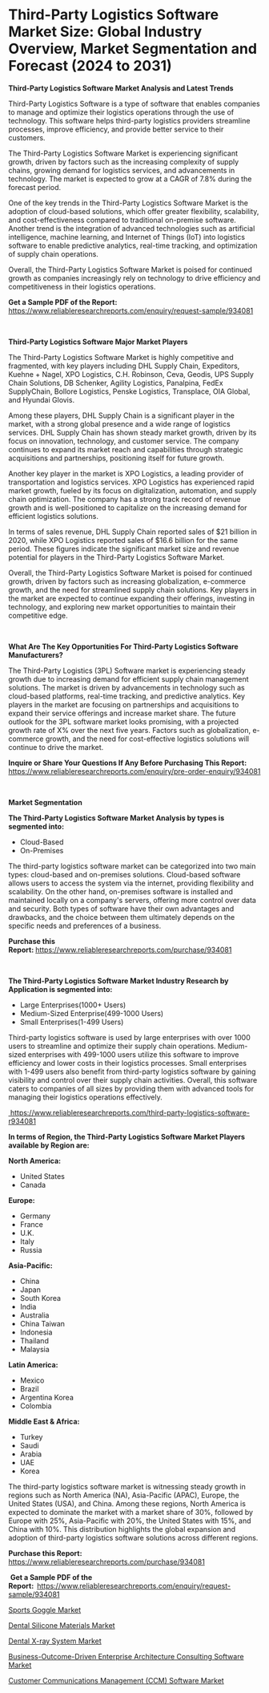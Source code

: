 <p><h1>Third-Party Logistics Software Market Size: Global Industry Overview, Market Segmentation and Forecast (2024 to 2031)</h1></p><p><strong>Third-Party Logistics Software Market Analysis and Latest Trends</strong></p>
<p><p>Third-Party Logistics Software is a type of software that enables companies to manage and optimize their logistics operations through the use of technology. This software helps third-party logistics providers streamline processes, improve efficiency, and provide better service to their customers.</p><p>The Third-Party Logistics Software Market is experiencing significant growth, driven by factors such as the increasing complexity of supply chains, growing demand for logistics services, and advancements in technology. The market is expected to grow at a CAGR of 7.8% during the forecast period.</p><p>One of the key trends in the Third-Party Logistics Software Market is the adoption of cloud-based solutions, which offer greater flexibility, scalability, and cost-effectiveness compared to traditional on-premise software. Another trend is the integration of advanced technologies such as artificial intelligence, machine learning, and Internet of Things (IoT) into logistics software to enable predictive analytics, real-time tracking, and optimization of supply chain operations.</p><p>Overall, the Third-Party Logistics Software Market is poised for continued growth as companies increasingly rely on technology to drive efficiency and competitiveness in their logistics operations.</p></p>
<p><strong>Get a Sample PDF of the Report:&nbsp;</strong> <a href="https://www.reliableresearchreports.com/enquiry/request-sample/934081">https://www.reliableresearchreports.com/enquiry/request-sample/934081</a></p>
<p>&nbsp;</p>
<p><strong>Third-Party Logistics Software Major Market Players</strong></p>
<p><p>The Third-Party Logistics Software Market is highly competitive and fragmented, with key players including DHL Supply Chain, Expeditors, Kuehne + Nagel, XPO Logistics, C.H. Robinson, Ceva, Geodis, UPS Supply Chain Solutions, DB Schenker, Agility Logistics, Panalpina, FedEx SupplyChain, Bollore Logistics, Penske Logistics, Transplace, OIA Global, and Hyundai Glovis.</p><p>Among these players, DHL Supply Chain is a significant player in the market, with a strong global presence and a wide range of logistics services. DHL Supply Chain has shown steady market growth, driven by its focus on innovation, technology, and customer service. The company continues to expand its market reach and capabilities through strategic acquisitions and partnerships, positioning itself for future growth.</p><p>Another key player in the market is XPO Logistics, a leading provider of transportation and logistics services. XPO Logistics has experienced rapid market growth, fueled by its focus on digitalization, automation, and supply chain optimization. The company has a strong track record of revenue growth and is well-positioned to capitalize on the increasing demand for efficient logistics solutions.</p><p>In terms of sales revenue, DHL Supply Chain reported sales of $21 billion in 2020, while XPO Logistics reported sales of $16.6 billion for the same period. These figures indicate the significant market size and revenue potential for players in the Third-Party Logistics Software Market.</p><p>Overall, the Third-Party Logistics Software Market is poised for continued growth, driven by factors such as increasing globalization, e-commerce growth, and the need for streamlined supply chain solutions. Key players in the market are expected to continue expanding their offerings, investing in technology, and exploring new market opportunities to maintain their competitive edge.</p></p>
<p>&nbsp;</p>
<p><strong>What Are The Key Opportunities For Third-Party Logistics Software Manufacturers?</strong></p>
<p><p>The Third-Party Logistics (3PL) Software market is experiencing steady growth due to increasing demand for efficient supply chain management solutions. The market is driven by advancements in technology such as cloud-based platforms, real-time tracking, and predictive analytics. Key players in the market are focusing on partnerships and acquisitions to expand their service offerings and increase market share. The future outlook for the 3PL software market looks promising, with a projected growth rate of X% over the next five years. Factors such as globalization, e-commerce growth, and the need for cost-effective logistics solutions will continue to drive the market.</p></p>
<p><strong>Inquire or Share Your Questions If Any Before Purchasing This Report:</strong> <a href="https://www.reliableresearchreports.com/enquiry/pre-order-enquiry/934081">https://www.reliableresearchreports.com/enquiry/pre-order-enquiry/934081</a></p>
<p>&nbsp;</p>
<p><strong>Market Segmentation</strong></p>
<p><strong>The Third-Party Logistics Software Market Analysis by types is segmented into:</strong></p>
<p><ul><li>Cloud-Based</li><li>On-Premises</li></ul></p>
<p><p>The third-party logistics software market can be categorized into two main types: cloud-based and on-premises solutions. Cloud-based software allows users to access the system via the internet, providing flexibility and scalability. On the other hand, on-premises software is installed and maintained locally on a company's servers, offering more control over data and security. Both types of software have their own advantages and drawbacks, and the choice between them ultimately depends on the specific needs and preferences of a business.</p></p>
<p><strong>Purchase this Report:&nbsp;</strong><a href="https://www.reliableresearchreports.com/purchase/934081">https://www.reliableresearchreports.com/purchase/934081</a></p>
<p>&nbsp;</p>
<p><strong>The Third-Party Logistics Software Market Industry Research by Application is segmented into:</strong></p>
<p><ul><li>Large Enterprises(1000+ Users)</li><li>Medium-Sized Enterprise(499-1000 Users)</li><li>Small Enterprises(1-499 Users)</li></ul></p>
<p><p>Third-party logistics software is used by large enterprises with over 1000 users to streamline and optimize their supply chain operations. Medium-sized enterprises with 499-1000 users utilize this software to improve efficiency and lower costs in their logistics processes. Small enterprises with 1-499 users also benefit from third-party logistics software by gaining visibility and control over their supply chain activities. Overall, this software caters to companies of all sizes by providing them with advanced tools for managing their logistics operations effectively.</p></p>
<p><a href="https://www.reliableresearchreports.com/third-party-logistics-software-r934081">&nbsp;https://www.reliableresearchreports.com/third-party-logistics-software-r934081</a></p>
<p><strong>In terms of Region, the Third-Party Logistics Software Market Players available by Region are:</strong></p>
<p>
    <p> <strong> North America: </strong>
        <ul>
            <li>United States</li>
            <li>Canada</li>
        </ul>
        </p> 
    <p> <strong> Europe: </strong>
        <ul>
            <li>Germany</li>
            <li>France</li>
            <li>U.K.</li>
            <li>Italy</li>
            <li>Russia</li>
        </ul>
        </p> 
    <p> <strong> Asia-Pacific: </strong>
        <ul>
            <li>China</li>
            <li>Japan</li>
            <li>South Korea</li>
            <li>India</li>
            <li>Australia</li>
            <li>China Taiwan</li>
            <li>Indonesia</li>
            <li>Thailand</li>
            <li>Malaysia</li>
        </ul>
        </p> 
    <p> <strong> Latin America: </strong>
        <ul>
            <li>Mexico</li>
            <li>Brazil</li>
            <li>Argentina Korea</li>
            <li>Colombia</li>
        </ul>
        </p> 
    <p> <strong> Middle East & Africa: </strong>
        <ul>
            <li>Turkey</li>
            <li>Saudi</li>
            <li>Arabia</li>
            <li>UAE</li>
            <li>Korea</li>
        </ul>
    </p>
    </p>
<p><p>The third-party logistics software market is witnessing steady growth in regions such as North America (NA), Asia-Pacific (APAC), Europe, the United States (USA), and China. Among these regions, North America is expected to dominate the market with a market share of 30%, followed by Europe with 25%, Asia-Pacific with 20%, the United States with 15%, and China with 10%. This distribution highlights the global expansion and adoption of third-party logistics software solutions across different regions.</p></p>
<p><strong>Purchase this Report: </strong><a href="https://www.reliableresearchreports.com/purchase/934081">https://www.reliableresearchreports.com/purchase/934081</a></p>
<p>&nbsp;<strong>Get a Sample PDF of the Report:&nbsp;&nbsp;</strong><a href="https://www.reliableresearchreports.com/enquiry/request-sample/934081">https://www.reliableresearchreports.com/enquiry/request-sample/934081</a></p>
<p><strong></strong></p>
<p><p><a href="https://issuu.com/reportprime-2/docs/sports-goggle-market-size-2030.pptx">Sports Goggle Market</a></p><p><a href="https://www.linkedin.com/pulse/dental-silicone-materials-market-size-examines-its-scope-y7t5f">Dental Silicone Materials Market</a></p><p><a href="https://www.linkedin.com/pulse/dental-x-ray-system-market-size-examines-its-scope-primary-5adge">Dental X-ray System Market</a></p><p><a href="https://github.com/jaidynmorantestelletmjzya/Market-Research-Report-List-2/blob/main/business-outcome-driven-enterprise-architecture-consulting-software-market.md">Business-Outcome-Driven Enterprise Architecture Consulting Software Market</a></p><p><a href="https://github.com/ruddyyedelwadw/Market-Research-Report-List-2/blob/main/customer-communications-management-ccm-software-market.md">Customer Communications Management (CCM) Software Market</a></p></p>